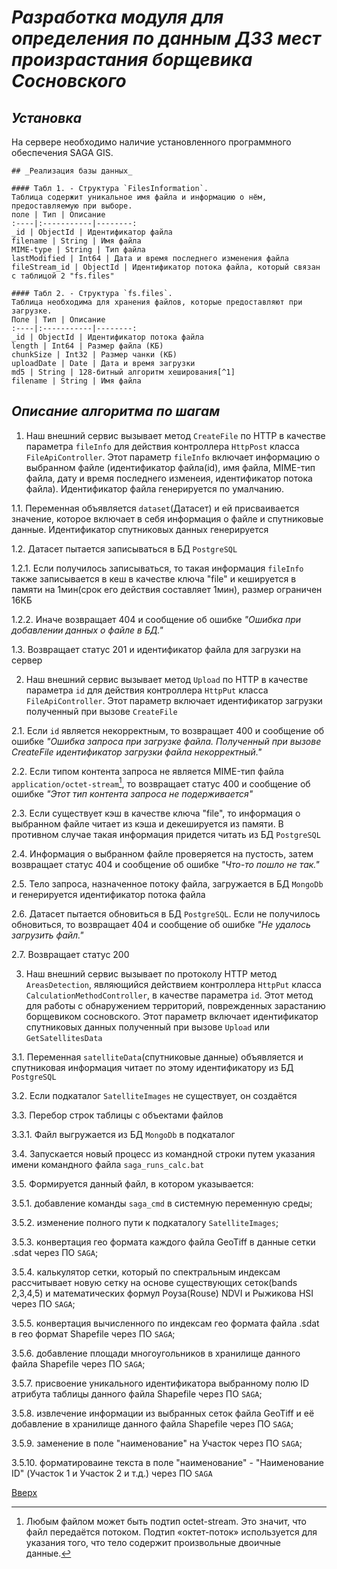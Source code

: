 # ___Разработка модуля для определения по данным ДЗЗ мест произрастания борщевика Сосновского___

## _Установка_
На сервере необходимо наличие установленного программного обеспечения SAGA GIS.  
 
```
## _Реализация базы данных_

#### Табл 1. - Структура `FilesInformation`.
Таблица содержит уникальное имя файла и информацию о нём, предоставляемую при выборе. 
поле | Тип | Описание
:----|:-----------|--------:
_id | ObjectId | Идентификатор файла
filename | String | Имя файла
MIME-type | String | Тип файла
lastModified | Int64 | Дата и время последнего изменения файла
fileStream_id | ObjectId | Идентификатор потока файла, который связан с таблицой 2 "fs.files"

#### Табл 2. - Структура `fs.files`.
Таблица необходима для хранения файлов, которые предоставляют при загрузке. 
Поле | Тип | Описание
:----|:-----------|--------:
_id | ObjectId | Идентификатор потока файла
length | Int64 | Размер файла (КБ)
chunkSize | Int32 | Размер чанки (КБ)
uploadDate | Date | Дата и время загрузки
md5 | String | 128-битный алгоритм хеширования[^1]
filename | String | Имя файла
```

## _Описание алгоритма по шагам_
1. Наш внешний сервис вызывает метод `CreateFile` по HTTP в качестве параметра `fileInfo` для действия контроллера `HttpPost` класса `FileApiController`. Этот параметр `fileInfo` включает информацию о выбранном файле (идентификатор файла(id), имя файла, MIME-тип файла, дату и время последнего изменеия, идентификатор потока файла). Идентификатор файла генерируется по умалчанию.  
  
  1.1. Переменная объявляется `dataset`(Датасет) и ей присваивается значение, которое включает в себя информация о файле и спутниковые данные. Идентификатор спутниковых данных генерируется  
  
  1.2. Датасет пытается записываться в БД `PostgreSQL`  
  
  1.2.1. Если получилось записываться, то такая информация `fileInfo` также записывается в кеш в качестве ключа "file" и кешируется в памяти на 1мин(срок его действия составляет 1мин), размер ограничен 16КБ  
  
  1.2.2. Иначе возвращает 404 и сообщение об ошибке _"Ошибка при добавлении данных о файле в БД."_  
  
  1.3. Возвращает статус 201 и идентификатор файла для загрузки на сервер  
    
2. Наш внешний сервис вызывает метод `Upload` по HTTP в качестве параметра `id` для действия контроллера `HttpPut` класса `FileApiController`. Этот параметр включает идентификатор загрузки полученный при вызове `CreateFile`  
    
  2.1. Если `id` является некорректным, то возвращает 400 и сообщение об ошибке _"Ошибка запроса при загрузке файла. Полученный при вызове CreateFile идентификатор загрузки файла некорректный."_  
  
  2.2. Если типом контента запроса не является MIME-тип файла `application/octet-stream`[^2], то возвращает статус 400 и сообщение об ошибке _"Этот тип контента запроса не подерживается"_  

  2.3. Если существует кэш в качестве ключа "file", то информация о выбранном файле читает из кэша и декешируется из памяти. В противном случае такая информация придется читать из БД `PostgreSQL`  
  
  2.4. Информация о выбранном файле проверяется на пустость, затем возвращает статус 404 и сообщение об ошибке _"Что-то пошло не так."_  
  
  2.5. Тело запроса, назначенное потоку файла, загружается в БД `MongoDb` и генерируется идентификатор потока файла  
  
  2.6. Датасет пытается обновиться в БД `PostgreSQL`. Если не получилось обновиться, то возвращает 404 и сообщение об ошибке _"Не удалось загрузить файл."_  
  
  2.7. Возвращает статус 200  
  
3. Наш внешний сервис вызывает по протоколу HTTP метод `AreasDetection`, являющийся действием контроллера `HttpPut` класса `CalculationMethodController`, в качестве параметра `id`. Этот метод для работы с обнаружением территорий, поврежденных зарастанию борщевиком сосновского. Этот параметр включает идентификатор спутниковых данных полученный при вызове `Upload` или `GetSatellitesData`  
  
  3.1. Переменная `satelliteData`(спутниковые данные) объявляется и спутниковая информация читает по этому идентификатору из БД `PostgreSQL`  
  
  3.2. Если подкаталог `SatelliteImages` не существует, он создаётся  
  
  3.3. Перебор строк таблицы с объектами файлов  
  
  3.3.1. Файл выгружается из БД `MongoDb` в подкаталог  
  
  3.4. Запускается новый процесс из командной строки путем указания имени командного файла `saga_runs_calc.bat`  
  
  3.5. Формируется данный файл, в котором указывается:  
  
  3.5.1. добавление команды `saga_cmd` в системную переменную среды;
  
  3.5.2. изменение полного пути к подкаталогу `SatelliteImages`;  
  
  3.5.3. конвертация гео формата каждого файла GeoTiff в данные сетки .sdat через ПО `SAGA`;  
  
  3.5.4. калькулятор сетки, который по спектральным индексам рассчитывает новую сетку на основе существующих сеток(bands 2,3,4,5) и математических формул Роуза(Rouse) NDVI и Рыжикова HSI через ПО `SAGA`;  
  
  3.5.5. конвертация вычисленного по индексам гео формата файла .sdat в гео формат Shapefile через ПО `SAGA`;  
  
  3.5.6. добавление площади многоугольников в хранилище данного файла Shapefile через ПО `SAGA`;  
  
  3.5.7. присвоение уникального идентификатора выбранному полю ID атрибута таблицы данного файла Shapefile через ПО `SAGA`;  
    
  3.5.8. извлечение информации из выбранных сеток файла GeoTiff и её добавление в хранилище данного файла Shapefile через ПО `SAGA`;  

  3.5.9. заменение в поле "наименование" на Участок через ПО `SAGA`;  
  
  3.5.10. форматироваине текста в поле "наименование" - "Наименование ID" (Участок 1 и Участок 2 и т.д.) через ПО `SAGA`  

[Вверх](#разработка-прототипа-модуля-для-определения-по-данным-ДЗЗ-мест-произрастания-борщевика-сосновского)

[^1]: MongoDB автоматически генерирует и хранит MD5 хеш файла. Это удобно для сравнения загруженных файлов по MD5 хешу и обнаружения дубликатов или валидации успешной загрузки.
[^2]: Любым файлом может быть подтип octet-stream. Это значит, что файл передаётся потоком. Подтип «октет-поток» используется для указания того, что тело содержит произвольные двоичные данные.